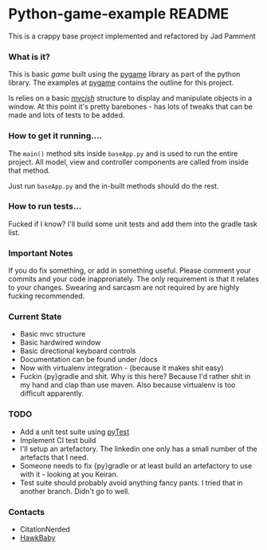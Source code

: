 # Python-game-example README

This is a crappy base project implemented and refactored by Jad Pamment

### What is it?

This is basic *game* built using the [pygame](http://pygame.org/lofi.html) library as part of the python library. The examples at [pygame](http://pygame.org/lofi.html) contains the outline for this project.

Is relies on a basic [mvc*ish*](https://en.wikipedia.org/wiki/Model%E2%80%93view%E2%80%93controller) structure to display and manipulate objects in a window. At this point it's pretty barebones - has lots of tweaks that can be made and lots of tests to be added.

### How to get it running....

The ```main()``` method sits inside ```baseApp.py``` and is used to run the entire project. All model, view and controller components are called from inside that method.

Just run ```baseApp.py``` and the in-built methods should do the rest.

### How to run tests...
Fucked if I know?
I'll build some unit tests and add them into the gradle task list.

### Important Notes

If you do fix something, or add in something useful. Please comment your commits and your code inapproriately. The only requirement is that it relates to your changes. Swearing and sarcasm are not required by are highly fucking recommended.

### Current State

* Basic mvc structure
* Basic hardwired window
* Basic directional keyboard controls
* Documentation can be found under /docs
* Now with virtualenv integration - (because it makes shit easy)
* Fuckin {py}gradle and shit. Why is this here? Because I'd rather shit in my
hand and clap than use maven. Also because virtualenv is too difficult apparently.

### TODO

* Add a unit test suite using [pyTest](http://doc.pytest.org/en/latest/)
* Implement CI test build
* I'll setup an artefactory. The linkedin one only has a small number of the artefacts that
I need.
* Someone needs to fix {py}gradle or at least build an artefactory to use with it - looking at you Keiran.
* Test suite should probably avoid anything fancy pants. I tried that in another branch. Didn't go to well.

### Contacts
* CitationNerded
* [HawkBaby](mailto:jad.pamment@gmail.com)
